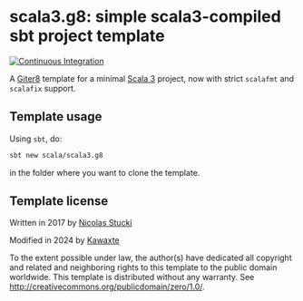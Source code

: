 scala3.g8: simple scala3-compiled sbt project template
=================
[![Continuous Integration](https://github.com/Kawaxte/scala3.g8/actions/workflows/ci.yml/badge.svg)](https://github.com/Kawaxte/scala3.g8/actions/workflows/ci.yml)

A [Giter8][g8] template for a minimal [Scala 3] project, now with strict `scalafmt` and `scalafix` support.

Template usage
--------------
Using `sbt`, do:
```sh
sbt new scala/scala3.g8
```
in the folder where you want to clone the template.

Template license
----------------
Written in 2017 by [Nicolas Stucki]

Modified in 2024 by [Kawaxte]

To the extent possible under law, the author(s) have dedicated all copyright and related
and neighboring rights to this template to the public domain worldwide.
This template is distributed without any warranty. See <http://creativecommons.org/publicdomain/zero/1.0/>.

[g8]: http://www.foundweekends.org/giter8/
[Scala 3]: http://dotty.epfl.ch/
[Nicolas Stucki]: https://github.com/nicolasstucki
[Kawaxte]: https://github.com/Kawaxte

